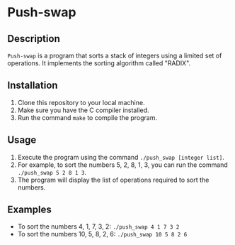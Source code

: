 # Push-swap

## Description
`Push-swap` is a program that sorts a stack of integers using a limited set of operations. It implements the sorting algorithm called "RADIX".

## Installation
1. Clone this repository to your local machine.
2. Make sure you have the C compiler installed.
3. Run the command `make` to compile the program.

## Usage
1. Execute the program using the command `./push_swap [integer list]`.
2. For example, to sort the numbers 5, 2, 8, 1, 3, you can run the command `./push_swap 5 2 8 1 3`.
3. The program will display the list of operations required to sort the numbers.

## Examples
- To sort the numbers 4, 1, 7, 3, 2: `./push_swap 4 1 7 3 2`
- To sort the numbers 10, 5, 8, 2, 6: `./push_swap 10 5 8 2 6`
